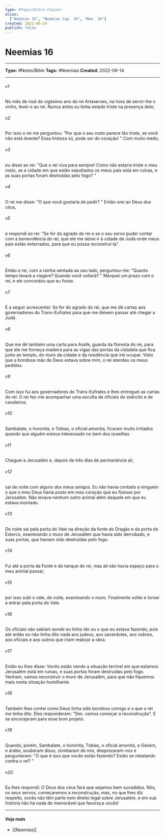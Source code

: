 ```yaml
---
type: #Pages/Bible-Chapter
alias:
  ["Neemias 16", "Neemias Cap. 16", "Nee. 16"]
created: 2022-09-14
publish: false
---
```


# Neemias 16

---

**Type:** #Notes/Bible
**Tags:** #Neemias
**Created:** 2022-09-14

---

###### v1
No mês de nisã do vigésimo ano do rei Artaxerxes, na hora de servir-lhe o vinho, levei-o ao rei. Nunca antes eu tinha estado triste na presença dele;
###### v2
Por isso o rei me perguntou: "Por que o seu rosto parece tão triste, se você não está doente? Essa tristeza só, pode ser do coração! " Com muito medo,
###### v3
eu disse ao rei: "Que o rei viva para sempre! Como não estaria triste o meu rosto, se a cidade em que estão sepultados os meus pais está em ruínas, e as suas portas foram destruídas pelo fogo? "
###### v4
O rei me disse: "O que você gostaria de pedir? " Então orei ao Deus dos céus,
###### v5
e respondi ao rei: "Se for do agrado do rei e se o seu servo puder contar com a benevolência do rei, que ele me deixe ir à cidade de Judá onde meus pais estão enterrados, para que eu possa reconstruí-la".
###### v6
Então o rei, com a rainha sentada ao seu lado, perguntou-me: "Quanto tempo levará a viagem? Quando você voltará? " Marquei um prazo com o rei, e ele concordou que eu fosse.
###### v7
E a seguir acrescentei: Se for do agrado do rei, que me dê cartas aos governadores do Trans-Eufrates para que me deixem passar até chegar a Judá.
###### v8
Que me dê também uma carta para Asafe, guarda da floresta do rei, para que ele me forneça madeira para as vigas das portas da cidadela que fica junto ao templo, do muro da cidade e da residência que irei ocupar. Visto que a bondosa mão de Deus estava sobre mim, o rei atendeu os meus pedidos.
###### v9
Com isso fui aos governadores do Trans-Eufrates e lhes entreguei as cartas do rei. O rei fez-me acompanhar uma escolta de oficiais do exército e de cavaleiros.
###### v10
Sambalate, o horonita, e Tobias, o oficial amonita, ficaram muito irritados quando que alguém estava interessado no bem dos israelitas.
###### v11
Cheguei a Jerusalém e, depois de três dias de permanência ali,
###### v12
saí de noite com alguns dos meus amigos. Eu não havia contado a ninguém o que o meu Deus havia posto em meu coração que eu fizesse por Jerusalém. Não levava nenhum outro animal além daquele em que eu estava montado.
###### v13
De noite saí pela porta do Vale na direção da fonte do Dragão e da porta do Esterco, examinando o muro de Jerusalém que havia sido derrubado, e suas portas, que haviam sido destruídas pelo fogo.
###### v14
Fui até a porta da Fonte e do tanque do rei, mas ali não havia espaço para o meu animal passar;
###### v15
por isso subi o vale, de noite, examinando o muro. Finalmente voltei e tornei a entrar pela porta do Vale.
###### v16
Os oficiais não sabiam aonde eu tinha ido ou o que eu estava fazendo, pois até então eu não tinha dito nada aos judeus, aos sacerdotes, aos nobres, aos oficiais e aos outros que iriam realizar a obra.
###### v17
Então eu lhes disse: Vocês estão vendo a situação terrível em que estamos: Jerusalém está em ruínas, e suas portas foram destruídas pelo fogo. Venham, vamos reconstruir o muro de Jerusalém, para que não fiquemos mais nesta situação humilhante.
###### v18
Também lhes contei como Deus tinha sido bondoso comigo e o que o rei me tinha dito. Eles responderam: "Sim, vamos começar a reconstrução". E se encorajaram para esse bom projeto.
###### v19
Quando, porém, Sambalate, o horonita, Tobias, o oficial amonita, e Gesém, o árabe, souberam disso, zombaram de nós, desprezaram-nos e perguntaram: "O que é isso que vocês estão fazendo? Estão se rebelando contra o rei? "
###### v20
Eu lhes respondi: O Deus dos céus fará que sejamos bem sucedidos. Nós, os seus servos, começaremos a reconstrução, mas, no que lhes diz respeito, vocês não têm parte nem direito legal sobre Jerusalém, e em sua história não há nada de memorável que favoreça vocês!


---

#### Veja mais

- [[Neemias]]
